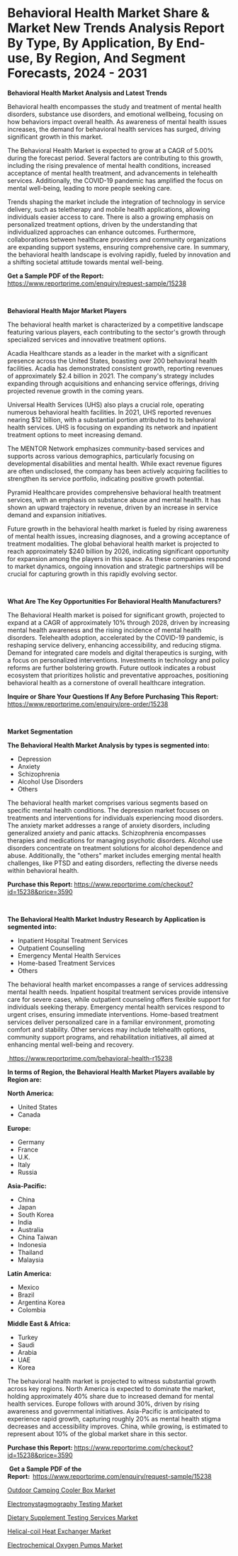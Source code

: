 <p><h1>Behavioral Health Market Share & Market New Trends Analysis Report By Type, By Application, By End-use, By Region, And Segment Forecasts, 2024 - 2031</h1></p><p><strong>Behavioral Health Market Analysis and Latest Trends</strong></p>
<p><p>Behavioral health encompasses the study and treatment of mental health disorders, substance use disorders, and emotional wellbeing, focusing on how behaviors impact overall health. As awareness of mental health issues increases, the demand for behavioral health services has surged, driving significant growth in this market.</p><p>The Behavioral Health Market is expected to grow at a CAGR of 5.00% during the forecast period. Several factors are contributing to this growth, including the rising prevalence of mental health conditions, increased acceptance of mental health treatment, and advancements in telehealth services. Additionally, the COVID-19 pandemic has amplified the focus on mental well-being, leading to more people seeking care.</p><p>Trends shaping the market include the integration of technology in service delivery, such as teletherapy and mobile health applications, allowing individuals easier access to care. There is also a growing emphasis on personalized treatment options, driven by the understanding that individualized approaches can enhance outcomes. Furthermore, collaborations between healthcare providers and community organizations are expanding support systems, ensuring comprehensive care. In summary, the behavioral health landscape is evolving rapidly, fueled by innovation and a shifting societal attitude towards mental well-being.</p></p>
<p><strong>Get a Sample PDF of the Report:&nbsp;</strong> <a href="https://www.reportprime.com/enquiry/request-sample/15238?utm_campaign=1117&utm_medium=2&utm_source=Github&utm_content=ia&utm_term=28102024&utm_id=behavioral-health">https://www.reportprime.com/enquiry/request-sample/15238</a></p>
<p>&nbsp;</p>
<p><strong>Behavioral Health Major Market Players</strong></p>
<p><p>The behavioral health market is characterized by a competitive landscape featuring various players, each contributing to the sector's growth through specialized services and innovative treatment options.</p><p>Acadia Healthcare stands as a leader in the market with a significant presence across the United States, boasting over 200 behavioral health facilities. Acadia has demonstrated consistent growth, reporting revenues of approximately $2.4 billion in 2021. The company's strategy includes expanding through acquisitions and enhancing service offerings, driving projected revenue growth in the coming years.</p><p>Universal Health Services (UHS) also plays a crucial role, operating numerous behavioral health facilities. In 2021, UHS reported revenues nearing $12 billion, with a substantial portion attributed to its behavioral health services. UHS is focusing on expanding its network and inpatient treatment options to meet increasing demand.</p><p>The MENTOR Network emphasizes community-based services and supports across various demographics, particularly focusing on developmental disabilities and mental health. While exact revenue figures are often undisclosed, the company has been actively acquiring facilities to strengthen its service portfolio, indicating positive growth potential.</p><p>Pyramid Healthcare provides comprehensive behavioral health treatment services, with an emphasis on substance abuse and mental health. It has shown an upward trajectory in revenue, driven by an increase in service demand and expansion initiatives.</p><p>Future growth in the behavioral health market is fueled by rising awareness of mental health issues, increasing diagnoses, and a growing acceptance of treatment modalities. The global behavioral health market is projected to reach approximately $240 billion by 2026, indicating significant opportunity for expansion among the players in this space. As these companies respond to market dynamics, ongoing innovation and strategic partnerships will be crucial for capturing growth in this rapidly evolving sector.</p></p>
<p>&nbsp;</p>
<p><strong>What Are The Key Opportunities For Behavioral Health Manufacturers?</strong></p>
<p><p>The Behavioral Health market is poised for significant growth, projected to expand at a CAGR of approximately 10% through 2028, driven by increasing mental health awareness and the rising incidence of mental health disorders. Telehealth adoption, accelerated by the COVID-19 pandemic, is reshaping service delivery, enhancing accessibility, and reducing stigma. Demand for integrated care models and digital therapeutics is surging, with a focus on personalized interventions. Investments in technology and policy reforms are further bolstering growth. Future outlook indicates a robust ecosystem that prioritizes holistic and preventative approaches, positioning behavioral health as a cornerstone of overall healthcare integration.</p></p>
<p><strong>Inquire or Share Your Questions If Any Before Purchasing This Report:</strong> <a href="https://www.reportprime.com/enquiry/pre-order/15238?utm_campaign=1117&utm_medium=2&utm_source=Github&utm_content=ia&utm_term=28102024&utm_id=behavioral-health">https://www.reportprime.com/enquiry/pre-order/15238</a></p>
<p>&nbsp;</p>
<p><strong>Market Segmentation</strong></p>
<p><strong>The Behavioral Health Market Analysis by types is segmented into:</strong></p>
<p><ul><li>Depression</li><li>Anxiety</li><li>Schizophrenia</li><li>Alcohol Use Disorders</li><li>Others</li></ul></p>
<p><p>The behavioral health market comprises various segments based on specific mental health conditions. The depression market focuses on treatments and interventions for individuals experiencing mood disorders. The anxiety market addresses a range of anxiety disorders, including generalized anxiety and panic attacks. Schizophrenia encompasses therapies and medications for managing psychotic disorders. Alcohol use disorders concentrate on treatment solutions for alcohol dependence and abuse. Additionally, the "others" market includes emerging mental health challenges, like PTSD and eating disorders, reflecting the diverse needs within behavioral health.</p></p>
<p><strong>Purchase this Report:&nbsp;</strong><a href="https://www.reportprime.com/checkout?id=15238&price=3590&utm_campaign=1117&utm_medium=2&utm_source=Github&utm_content=ia&utm_term=28102024&utm_id=behavioral-health">https://www.reportprime.com/checkout?id=15238&price=3590</a></p>
<p>&nbsp;</p>
<p><strong>The Behavioral Health Market Industry Research by Application is segmented into:</strong></p>
<p><ul><li>Inpatient Hospital Treatment Services</li><li>Outpatient Counselling</li><li>Emergency Mental Health Services</li><li>Home-based Treatment Services</li><li>Others</li></ul></p>
<p><p>The behavioral health market encompasses a range of services addressing mental health needs. Inpatient hospital treatment services provide intensive care for severe cases, while outpatient counseling offers flexible support for individuals seeking therapy. Emergency mental health services respond to urgent crises, ensuring immediate interventions. Home-based treatment services deliver personalized care in a familiar environment, promoting comfort and stability. Other services may include telehealth options, community support programs, and rehabilitation initiatives, all aimed at enhancing mental well-being and recovery.</p></p>
<p><a href="https://www.reportprime.com/behavioral-health-r15238?utm_campaign=1117&utm_medium=2&utm_source=Github&utm_content=ia&utm_term=28102024&utm_id=behavioral-health">&nbsp;https://www.reportprime.com/behavioral-health-r15238</a></p>
<p><strong>In terms of Region, the Behavioral Health Market Players available by Region are:</strong></p>
<p>
    <p> <strong> North America: </strong>
        <ul>
            <li>United States</li>
            <li>Canada</li>
        </ul>
        </p> 
    <p> <strong> Europe: </strong>
        <ul>
            <li>Germany</li>
            <li>France</li>
            <li>U.K.</li>
            <li>Italy</li>
            <li>Russia</li>
        </ul>
        </p> 
    <p> <strong> Asia-Pacific: </strong>
        <ul>
            <li>China</li>
            <li>Japan</li>
            <li>South Korea</li>
            <li>India</li>
            <li>Australia</li>
            <li>China Taiwan</li>
            <li>Indonesia</li>
            <li>Thailand</li>
            <li>Malaysia</li>
        </ul>
        </p> 
    <p> <strong> Latin America: </strong>
        <ul>
            <li>Mexico</li>
            <li>Brazil</li>
            <li>Argentina Korea</li>
            <li>Colombia</li>
        </ul>
        </p> 
    <p> <strong> Middle East & Africa: </strong>
        <ul>
            <li>Turkey</li>
            <li>Saudi</li>
            <li>Arabia</li>
            <li>UAE</li>
            <li>Korea</li>
        </ul>
    </p>
    </p>
<p><p>The behavioral health market is projected to witness substantial growth across key regions. North America is expected to dominate the market, holding approximately 40% share due to increased demand for mental health services. Europe follows with around 30%, driven by rising awareness and governmental initiatives. Asia-Pacific is anticipated to experience rapid growth, capturing roughly 20% as mental health stigma decreases and accessibility improves. China, while growing, is estimated to represent about 10% of the global market share in this sector.</p></p>
<p><strong>Purchase this Report: </strong><a href="https://www.reportprime.com/checkout?id=15238&price=3590&utm_campaign=1117&utm_medium=2&utm_source=Github&utm_content=ia&utm_term=28102024&utm_id=behavioral-health">https://www.reportprime.com/checkout?id=15238&price=3590</a></p>
<p>&nbsp;<strong>Get a Sample PDF of the Report:&nbsp;&nbsp;</strong><a href="https://www.reportprime.com/enquiry/request-sample/15238?utm_campaign=1117&utm_medium=2&utm_source=Github&utm_content=ia&utm_term=28102024&utm_id=behavioral-health">https://www.reportprime.com/enquiry/request-sample/15238</a></p>
<p><strong></strong></p>
<p><p><a href="https://www.linkedin.com/pulse/outdoor-camping-cooler-box-market-innovations-trends-y2agc?utm_campaign=1117&utm_medium=2&utm_source=Github&utm_content=ia&utm_term=28102024&utm_id=behavioral-health">Outdoor Camping Cooler Box Market</a></p><p><a href="https://github.com/LoretaDushku585/Market-Research-Report-List-1/blob/main/electronystagmography-testing-market.md?utm_campaign=1117&utm_medium=2&utm_source=Github&utm_content=ia&utm_term=28102024&utm_id=behavioral-health">Electronystagmography Testing Market</a></p><p><a href="https://github.com/florjvdva/Market-Research-Report-List-1/blob/main/dietary-supplement-testing-services-market.md?utm_campaign=1117&utm_medium=2&utm_source=Github&utm_content=ia&utm_term=28102024&utm_id=behavioral-health">Dietary Supplement Testing Services Market</a></p><p><a href="https://issuu.com/reportprime-2/docs/helical-coil-heat-exchanger-market-_396e89ed499202?utm_campaign=1117&utm_medium=2&utm_source=Github&utm_content=ia&utm_term=28102024&utm_id=behavioral-health">Helical-coil Heat Exchanger Market</a></p><p><a href="https://issuu.com/reportprime-2/docs/electrochemical-oxygen-pumps-market_8a0398a2f39eb6?utm_campaign=1117&utm_medium=2&utm_source=Github&utm_content=ia&utm_term=28102024&utm_id=behavioral-health">Electrochemical Oxygen Pumps Market</a></p></p>